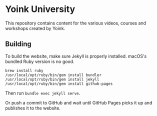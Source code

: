 # Yoink University

This repository contains content for the various videos, courses and workshops created by
Yoink. 

## Building

To build the website, make sure Jekyll is properly installed. macOS's bundled Ruby version is no good.

```
brew install ruby
/usr/local/opt/ruby/bin/gem install bundler
/usr/local/opt/ruby/bin/gem install jekyll
/usr/local/opt/ruby/bin/gem install github-pages
```

Then run `bundle exec jekyll serve`.

Or push a commit to GitHub and wait until GitHub Pages picks it up and publishes it to the website.
